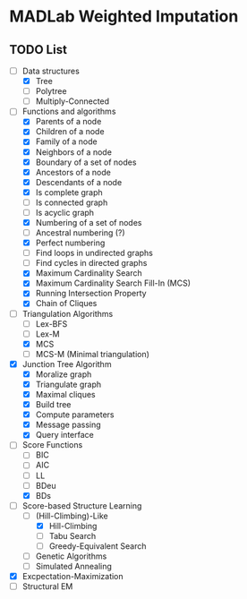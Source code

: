 # MADLab Weighted Imputation

## TODO List

- [ ] Data structures
    - [x] Tree
    - [ ] Polytree
    - [ ] Multiply-Connected
- [ ] Functions and algorithms
    - [x] Parents of a node
    - [x] Children of a node
    - [x] Family of a node
    - [x] Neighbors of a node
    - [x] Boundary of a set of nodes
    - [x] Ancestors of a node
    - [x] Descendants of a node
    - [x] Is complete graph
    - [ ] Is connected graph
    - [ ] Is acyclic graph
    - [x] Numbering of a set of nodes
    - [ ] Ancestral numbering (?)
    - [x] Perfect numbering
    - [ ] Find loops in undirected graphs
    - [ ] Find cycles in directed graphs
    - [x] Maximum Cardinality Search
    - [x] Maximum Cardinality Search Fill-In (MCS)
    - [x] Running Intersection Property
    - [x] Chain of Cliques
- [ ] Triangulation Algorithms
    - [ ] Lex-BFS
    - [ ] Lex-M
    - [x] MCS
    - [ ] MCS-M (Minimal triangulation)
- [x] Junction Tree Algorithm
    - [x] Moralize graph
    - [x] Triangulate graph
    - [x] Maximal cliques
    - [x] Build tree
    - [x] Compute parameters
    - [x] Message passing
    - [x] Query interface
- [ ] Score Functions
    - [ ] BIC
    - [ ] AIC
    - [ ] LL
    - [ ] BDeu
    - [x] BDs
- [ ] Score-based Structure Learning
    - [ ] (Hill-Climbing)-Like
        - [x] Hill-Climbing
        - [ ] Tabu Search
        - [ ] Greedy-Equivalent Search
    - [ ] Genetic Algorithms
    - [ ] Simulated Annealing
- [x] Excpectation-Maximization
- [ ] Structural EM
